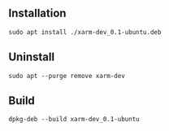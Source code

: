 ## Installation

    sudo apt install ./xarm-dev_0.1-ubuntu.deb

## Uninstall

    sudo apt --purge remove xarm-dev

## Build

    dpkg-deb --build xarm-dev_0.1-ubuntu